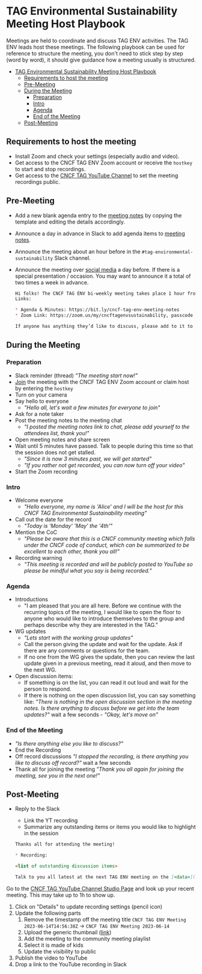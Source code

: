 # TAG Environmental Sustainability Meeting Host Playbook

Meetings are held to coordinate and discuss TAG ENV activities. The TAG ENV leads host these meetings. The following playbook can be used for reference to structure the meeting, you don't need to stick step by step (word by word), it should give guidance how a meeting usually is structured.

- [TAG Environmental Sustainability Meeting Host Playbook](#tag-environmental-sustainability-meeting-host-playbook)
  - [Requirements to host the meeting](#requirements-to-host-the-meeting)
  - [Pre-Meeting](#pre-meeting)
  - [During the Meeting](#during-the-meeting)
    - [Preparation](#preparation)
    - [Intro](#intro)
    - [Agenda](#agenda)
    - [End of the Meeting](#end-of-the-meeting)
  - [Post-Meeting](#post-meeting)

## Requirements to host the meeting

* Install Zoom and check your settings (especially audio and video).
* Get access to the CNCF TAG ENV Zoom account or receive the `hostkey` to start and stop recordings.
* Get access to the [CNCF TAG YouTube Channel](https://www.youtube.com/@CNCFEnvTAG) to set the meeting recordings public.

## Pre-Meeting

* Add a new blank agenda entry to the [meeting notes](https://bit.ly/cncf-tag-env-meeting-notes) by copying the template and editing the details accordingly.
* Announce a day in advance in Slack to add agenda items to [meeting notes](https://bit.ly/cncf-tag-env-meeting-notes).
* Announce the meeting about an hour before in the `#tag-environmental-sustainability` Slack channel.
* Announce the meeting over [social media](https://github.com/cncf/tag-env-sustainability#contact) a day before. If there is a special presentation / occasion. You may want to announce it a total of two times a week in advance.

  ```markdown
  Hi folks! The CNCF TAG ENV bi-weekly meeting takes place 1 hour from now.
  Links:

  * Agenda & Minutes: https://bit.ly/cncf-tag-env-meeting-notes
  * Zoom Link: https://zoom.us/my/cncftagenvsustainability, passcode `77777`

  If anyone has anything they’d like to discuss, please add to it to the agenda, thanks!
  ```

## During the Meeting

### Preparation

* Slack reminder (thread) *"The meeting start now!"*
* [Join](https://zoom.us/my/cncftagenvsustainability) the meeting with the CNCF TAG ENV Zoom account or claim host by entering the `hostkey`
* Turn on your camera
* Say hello to everyone
  * *"Hello all, let's wait a few minutes for everyone to join"*
* Ask for a note taker
* Post the meeting notes to the meeting chat
  * *"I posted the meeting notes link to chat, please add yourself to the attendees list, thank you!"*
* Open meeting notes and share screen
* Wait until 5 minutes have passed. Talk to people during this time so that the session does not get stalled.
  * *"Since it is now 3 minutes past, we will get started"*
  * *"If you rather not get recorded, you can now turn off your video"*
* Start the Zoom recording

### Intro

* Welcome everyone
  * *"Hello everyone, my name is 'Alice' and I will be the host for this CNCF TAG Environmental Sustainability meeting"*
* Call out the date for the record
  * *"Today is 'Monday' 'May' the '4th'"*
* Mention the CoC
  * *"Please be aware that this is a CNCF community meeting which falls under the CNCF code of conduct, which can be summarized to be excellent to each other, thank you all!"*
* Recording warning
  * *"This meeting is recorded and will be publicly posted to YouTube so please be mindful what you say is being recorded."*

### Agenda

* Introductions
  * "I am pleased that you are all here. Before we continue with the recurring topics of the meeting, I would like to open the floor to anyone who would like to introduce themselves to the group and perhaps describe why they are interested in the TAG."
* WG updates
  * *"Lets start with the working group updates"*
  * Call the person giving the update and wait for the update. Ask if there are any comments or questions for the team.
  * If no one from the WG gives the update, then you can review the last update given in a previous meeting, read it aloud, and then move to the next WG.
* Open discussion items:
  * If something is on the list, you can read it out loud and wait for the person to respond.
  * If there is nothing on the open discussion list, you can say something like: *"There is nothing in the open discussion section in the meeting notes. Is there anything to discuss before we get into the team updates?"* wait a few seconds - *"Okay, let's move on"*

### End of the Meeting

* *"Is there anything else you like to discuss?"*
* End the Recording
* Off record discussions *"I stopped the recording, is there anything you like to discuss off record?"* wait a few seconds
* Thank all for joining the meeting *"Thank you all again for joining the meeting, see you in the next one!"*

## Post-Meeting

* Reply to the Slack
  * Link the YT recording
  * Summarize any outstanding items or items you would like to highlight in the session

  ```markdown
  Thanks all for attending the meeting!

  * Recording:

  <list of outstanding discussion items>

  Talk to you all latest at the next TAG ENV meeting on the [<data>](https://tockify.com/cncf.public.events/monthly?search=TAG%20Environmental%20Sustainability).
  ```

Go to the [CNCF TAG YouTube Channel Studio Page](https://studio.youtube.com/channel/UCMOopJuyyIWB8vXGct1ffNw/videos/upload?filter=%5B%5D&sort=%7B%22columnType%22%3A%22date%22%2C%22sortOrder%22%3A%22DESCENDING%22%7D) and look up your recent meeting. This may take up to 1h to show up.

1. Click on "Details" to update recording settings (pencil icon)
2. Update the following parts
   1. Remove the timestamp off the meeting title `CNCF TAG ENV Meeting 2023-06-14T14:56:38Z` -> `CNCF TAG ENV Meeting 2023-06-14`
   2. Upload the generic thumbnail ([link](https://drive.google.com/drive/folders/153zPgRVBhR4fZVPLMgNQC0obCPwqonRa?ths=true))
   3. Add the meeting to the community meeting playlist
   4. Select it is made of kids
   5. Update the visibility to public
3. Publish the video to YouTube
4. Drop a link to the YouTube recording in Slack
